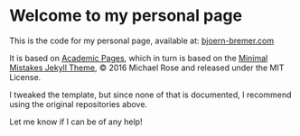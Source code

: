 # Welcome to my personal page

This is the code for my personal page, available at: <a href="http://www.bjoern-bremer.com/" target="_blank">bjoern-bremer.com</a>

It is based on <a href="https://github.com/academicpages/academicpages.github.io" target="_blank">Academic Pages</a>, which in turn is based on the <a href="https://mmistakes.github.io/minimal-mistakes/" target="_blank">Minimal Mistakes Jekyll Theme</a>, © 2016 Michael Rose and released under the MIT License. 

I tweaked the template, but since none of that is documented, I recommend using the original repositories above.

Let me know if I can be of any help!
